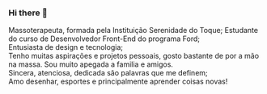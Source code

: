 ### Hi there 👋

Massoterapeuta, formada pela Instituição Serenidade do Toque; Estudante do curso de Desenvolvedor Front-End do programa Ford<Enter>; </br>
Entusiasta de design e tecnologia; </br>
Tenho muitas aspirações e projetos pessoais, gosto bastante de por a mão na massa. Sou muito apegada a familia e amigos. </br> 
Sincera, atenciosa, dedicada são palavras que me definem; </br>
Amo desenhar, esportes e principalmente aprender coisas novas!
